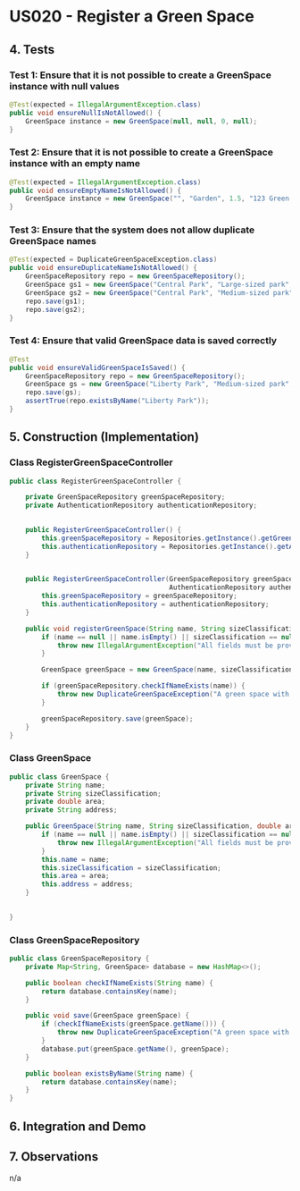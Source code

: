 # US020 - Register a Green Space

## 4. Tests 

### Test 1: Ensure that it is not possible to create a GreenSpace instance with null values

```java
@Test(expected = IllegalArgumentException.class)
public void ensureNullIsNotAllowed() {
    GreenSpace instance = new GreenSpace(null, null, 0, null);
}
```

### Test 2: Ensure that it is not possible to create a GreenSpace instance with an empty name

```java
@Test(expected = IllegalArgumentException.class)
public void ensureEmptyNameIsNotAllowed() {
    GreenSpace instance = new GreenSpace("", "Garden", 1.5, "123 Green Street");
}
```

### Test 3: Ensure that the system does not allow duplicate GreenSpace names

```java
@Test(expected = DuplicateGreenSpaceException.class)
public void ensureDuplicateNameIsNotAllowed() {
    GreenSpaceRepository repo = new GreenSpaceRepository();
    GreenSpace gs1 = new GreenSpace("Central Park", "Large-sized park", 50.0, "Main Street");
    GreenSpace gs2 = new GreenSpace("Central Park", "Medium-sized park", 20.0, "Second Avenue");
    repo.save(gs1);
    repo.save(gs2); 
}
```

### Test 4: Ensure that valid GreenSpace data is saved correctly

```java
@Test
public void ensureValidGreenSpaceIsSaved() {
    GreenSpaceRepository repo = new GreenSpaceRepository();
    GreenSpace gs = new GreenSpace("Liberty Park", "Medium-sized park", 15.0, "Third Street");
    repo.save(gs);
    assertTrue(repo.existsByName("Liberty Park"));
}
```

## 5. Construction (Implementation)

### Class RegisterGreenSpaceController 

```java
public class RegisterGreenSpaceController {

    private GreenSpaceRepository greenSpaceRepository;
    private AuthenticationRepository authenticationRepository;

    
    public RegisterGreenSpaceController() {
        this.greenSpaceRepository = Repositories.getInstance().getGreenSpaceRepository();
        this.authenticationRepository = Repositories.getInstance().getAuthenticationRepository();
    }

    
    public RegisterGreenSpaceController(GreenSpaceRepository greenSpaceRepository,
                                        AuthenticationRepository authenticationRepository) {
        this.greenSpaceRepository = greenSpaceRepository;
        this.authenticationRepository = authenticationRepository;
    }

    public void registerGreenSpace(String name, String sizeClassification, double area, String address) {
        if (name == null || name.isEmpty() || sizeClassification == null || area <= 0 || address == null || address.isEmpty()) {
            throw new IllegalArgumentException("All fields must be provided and valid.");
        }

        GreenSpace greenSpace = new GreenSpace(name, sizeClassification, area, address);

        if (greenSpaceRepository.checkIfNameExists(name)) {
            throw new DuplicateGreenSpaceException("A green space with this name already exists.");
        }

        greenSpaceRepository.save(greenSpace);
    }
}
```

### Class GreenSpace

```java
public class GreenSpace {
    private String name;
    private String sizeClassification;
    private double area;
    private String address;

    public GreenSpace(String name, String sizeClassification, double area, String address) {
        if (name == null || name.isEmpty() || sizeClassification == null || area <= 0 || address == null || address.isEmpty()) {
            throw new IllegalArgumentException("All fields must be provided and valid.");
        }
        this.name = name;
        this.sizeClassification = sizeClassification;
        this.area = area;
        this.address = address;
    }

    
}
```

### Class GreenSpaceRepository

```java
public class GreenSpaceRepository {
    private Map<String, GreenSpace> database = new HashMap<>();

    public boolean checkIfNameExists(String name) {
        return database.containsKey(name);
    }

    public void save(GreenSpace greenSpace) {
        if (checkIfNameExists(greenSpace.getName())) {
            throw new DuplicateGreenSpaceException("A green space with this name already exists.");
        }
        database.put(greenSpace.getName(), greenSpace);
    }

    public boolean existsByName(String name) {
        return database.containsKey(name);
    }
}
```

## 6. Integration and Demo 


## 7. Observations

n/a